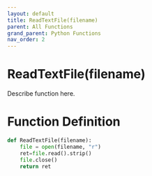 ```yaml
---
layout: default
title: ReadTextFile(filename)
parent: All Functions
grand_parent: Python Functions
nav_order: 2
---
```


# ReadTextFile(filename)

Describe function here.

# Function Definition

```python
def ReadTextFile(filename):
	file = open(filename, "r") 
	ret=file.read().strip()
	file.close()
	return ret
```